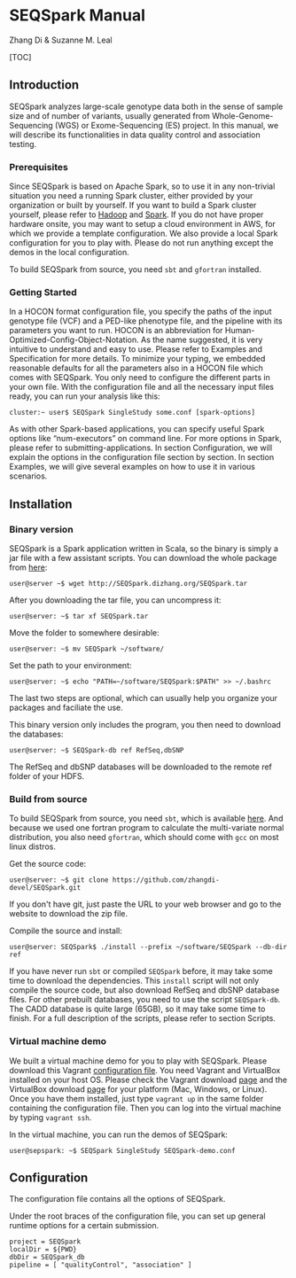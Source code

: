 # SEQSpark Manual

Zhang Di & Suzanne M. Leal

[TOC]

## Introduction

SEQSpark analyzes large-scale genotype data both in the sense of sample size and of number of variants, usually generated from Whole-Genome-Sequencing (WGS) or Exome-Sequencing (ES) project. In this manual, we will describe its functionalities in data quality control and association testing.

### Prerequisites

Since SEQSpark is based on Apache Spark, so to use it in any non-trivial situation you need a running Spark cluster, either provided by your organization or built by yourself. If you want to build a Spark cluster yourself, please refer to [Hadoop](https://hadoop.apache.org/) and [Spark](http://spark.apache.org). If you do not have proper hardware onsite, you may want to setup a cloud environment in AWS, for which we provide a template configuration. We also provide a local Spark configuration for you to play with. Please do not run anything except the demos in the local configuration.

To build SEQSpark from source, you need `sbt` and `gfortran` installed.

### Getting Started

In a HOCON format configuration file, you specify the paths of the input genotype file (VCF) and a PED-like phenotype file, and the pipeline with its parameters you want to run. HOCON is an abbreviation for Human-Optimized-Config-Object-Notation. As the name suggested, it is very intuitive to understand and easy to use. Please refer to Examples and Specification for more details. To minimize your typing, we embedded reasonable defaults for all the parameters also in a HOCON file which comes with SEQSpark. You only need to configure the different parts in your own file. With the configuration file and all the necessary input files ready, you can run your analysis like this: 

```shell
cluster:~ user$ SEQSpark SingleStudy some.conf [spark-options]
```

As with other Spark-based applications, you can specify useful Spark options like “num-executors” on command line. For more options in Spark, please refer to submitting-applications. In section Configuration, we will explain the options in the configuration file section by section. In section Examples, we will give several examples on how to use it in various scenarios.

## Installation

### Binary version

SEQSpark is a Spark application written in Scala, so the binary is simply a jar file with a few assistant scripts. You can download the whole package from [here](http://SEQSpark.dizhang.org/SEQSpark.tar):

```shell
user@server ~$ wget http://SEQSpark.dizhang.org/SEQSpark.tar
```

After you downloading the tar file, you can uncompress it:

```shell
user@server: ~$ tar xf SEQSpark.tar
```

Move the folder to somewhere desirable:

```shell
user@server: ~$ mv SEQSpark ~/software/
```

Set the path to your environment:

```shell
user@server: ~$ echo "PATH=~/software/SEQSpark:$PATH" >> ~/.bashrc
```

The last two steps are optional, which can usually help you organize your packages and faciliate the use.

This binary version only includes the program, you then need to download the databases:

```shell
user@server: ~$ SEQSpark-db ref RefSeq,dbSNP
```

The RefSeq and dbSNP databases will be downloaded to the remote ref folder of your HDFS.

### Build from source

To build SEQSpark from source, you need `sbt`, which is available [here](http://www.scala-sbt.org/0.13/docs/Manual-Installation.html). And because we used one fortran program to calculate the multi-variate normal distribution, you also need `gfortran`, which should come with `gcc` on most linux distros.

Get the source code:

```shell
user@server: ~$ git clone https://github.com/zhangdi-devel/SEQSpark.git
```

If you don't have git, just paste the URL to your web browser and go to the website to download the zip file.

Compile the source and install:

```shell
user@server: SEQSpark$ ./install --prefix ~/software/SEQSpark --db-dir ref 
```

If you have never run `sbt` or compiled `SEQSpark` before, it may take some time to download the dependencies. This `install` script will not only compile the source code, but also download RefSeq and dbSNP database files. For other prebuilt databases, you need to use the script `SEQSpark-db`. The CADD database is quite large (65GB), so it may take some time to finish. For a full description of the scripts, please refer to section Scripts. 

### Virtual machine demo

We built a virtual machine demo for you to play with SEQSpark. Please download this Vagrant [configuration file](https://SEQSpark.dizhang.org/Vagrantfile). You need Vagrant and VirtualBox installed on your host OS. Please check the Vagrant download [page](https://www.vagrantup.com/downloads.html) and the VirtualBox download [page](https://www.virtualbox.org/wiki/Downloads) for your platform (Mac, Windows, or Linux). Once you have them installed, just type `vagrant up` in the same folder containing the configuration file. Then you can log into the virtual machine by typing `vagrant ssh`.

In the virtual machine, you can run the demos of SEQSpark:

```shell
user@sepspark: ~$ SEQSpark SingleStudy SEQSpark-demo.conf
```

## Configuration

The configuration file contains all the options of SEQSpark. 

Under the root braces of the configuration file, you can set up general runtime options for a certain submission.

```son
project = SEQSpark
localDir = ${PWD}
dbDir = SEQSpark_db
pipeline = [ "qualityControl", "association" ]
```

### 